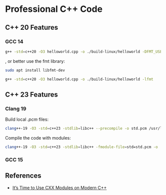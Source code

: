 # Professional C++ Code

## C++ 20 Features

### GCC 14

```bash
g++ -std=c++20 -O3 helloworld.cpp -o ./build-linux/helloworld -DFMT_USE_NONTYPE_TEMPLATE_PARAMETERS=1
```

, or better use the fmt library:


```bash
sudo apt install libfmt-dev
```

```bash
g++ -std=c++20 -O3 helloworld.cpp -o ./build-linux/helloworld -lfmt
```

## C++ 23 Features

### Clang 19

Build local _.pcm_ files:

```bash
clang++-19 -O3 -std=c++23 -stdlib=libc++ --precompile -o std.pcm /usr/lib/llvm-19/share/libc++/v1/std.cppm
```

Compile the code with modules:

```bash
clang++-19 -O3 -std=c++23 -stdlib=libc++ -fmodule-file=std=std.pcm -o ./build-linux/helloworld std.pcm ./helloworld.cpp
```

### GCC 15

## References

- [It’s Time to Use CXX Modules on Modern C++](https://igormcoelho.medium.com/its-time-to-use-cxx-modules-on-modern-c-41a574b77e83)